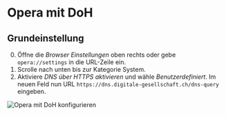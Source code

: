 # Opera mit DoH

## Grundeinstellung

0. Öffne die _Browser Einstellungen_ oben rechts oder gebe `opera://settings` in die URL-Zeile ein.
1. Scrolle nach unten bis zur Kategorie System.
2. Aktiviere _DNS über HTTPS aktivieren_ und wähle _Benutzerdefiniert_. Im neuen Feld nun URL `https://dns.digitale-gesellschaft.ch/dns-query` eingeben.

![Opera mit DoH konfigurieren](img/opera-doh-EN.png)
